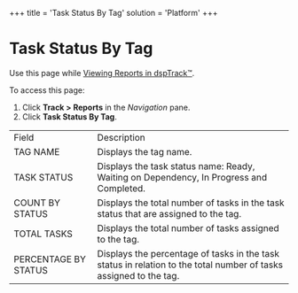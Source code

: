 +++
title = 'Task Status By Tag'
solution = 'Platform'
+++

# Task Status By Tag

Use this page while [Viewing Reports in
dspTrack™](../Use_Cases/View_Reports_in_dspTrack).

To access this page:

1.  Click <span style="font-weight: bold;">Track \>
    </span>**Reports** in the *Navigation* pane.
2.  Click **Task Status By
Tag**.

|                      |                                                                                                                   |
| -------------------- | ----------------------------------------------------------------------------------------------------------------- |
| Field                | Description                                                                                                       |
| TAG NAME             | Displays the tag name.                                                                                            |
| TASK STATUS          | Displays the task status name: Ready, Waiting on Dependency, In Progress and Completed.                           |
| COUNT BY STATUS      | Displays the total number of tasks in the task status that are assigned to the tag.                               |
| TOTAL TASKS          | Displays the total number of tasks assigned to the tag.                                                           |
| PERCENTAGE BY STATUS | Displays the percentage of tasks in the task status in relation to the total number of tasks assigned to the tag. |
